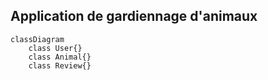 ## Application de gardiennage d'animaux 

```mermaid
classDiagram
	class User{}
	class Animal{}
	class Review{}
```
